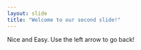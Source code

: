 ```yaml
---
layout: slide
title: "Welcome to our second slide!"
---
```

Nice and Easy.
Use the left arrow to go back!